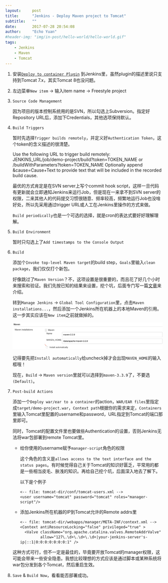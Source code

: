 ```yaml
---
layout:     post
title:      "Jenkins - Deploy Maven project to Tomcat"
subtitle:   ""
date:       2017-07-28 20:54:08
author:     "Echo Yuan"
#header-img: "img/in-post/hello-world/hello-world.gif"
tags:
    - Jenkins
    - Maven
    - Tomcat
---
```

1. 安装[`Deploy to container Plugin`](https://wiki.jenkins.io/display/JENKINS/Deploy+Plugin) 到Jenkins里，虽然plugin的描述里说只支持到Tomcat 7.x，其实Tomcat 8也没问题。

2. 左边菜单`New item` -> 输入item name -> Freestyle project

3. `Source Code Management`

    因为项目的版本控制系统用的是SVN，所以勾选上Subversion。指定好Repository URL后，添加下Credentials，其他选项保持默认。

4. `Build Triggers`

    暂时先选择`Trigger builds remotely`，并定义好`Authentication Token`，这个token的含义描述的很清楚。
    >
    Use the following URL to trigger build remotely: JENKINS_URL/job/demo-project/build?token=TOKEN_NAME or /buildWithParameters?token=TOKEN_NAME
    Optionally append &cause=Cause+Text to provide text that will be included in the recorded build cause.

    最优的方式肯定是在SVN server上写个commit hook script，这样一旦代码有更新就会立即通知Jenkins来运行Job，但是现在一来拿不到SVN server的权限，二来其他人的代码提交习惯很随意、频率较高，频繁地运行Job也没啥好处，所以先采用通过trigger URL或人工在Jenkins里操作的方式来做。

    `Build periodically`也是一个可选的选择，就是cron的表达式要好好理解理解。

5. `Build Environment`

    暂时只勾选上了`Add timestamps to the Console Output`

6. `Build`

    添加个`Invoke top-level Maven target`的build step，`Goals`里输入`clean package`，我们仅仅打个新包。

    好像跳过了`Maven Version`？不，这项设置是很重要的，而且花了好几个小时来搜索和验证。我们先按已知的结果来设置，挖个坑，后面专门写一篇[文章](/2017/07/29/jenkins-cannot-run-program-mvn-error-2-no-such-file-or-directory/)来介绍。

    转到`Manage Jenkins` -> `Global Tool Configuration`里，点击`Maven installations...`，然后添加一个Jenkins所在机器上的本地Maven的引用。这一步其实应该在`New item`之前就做掉的。

    ![add-local-maven](/img/in-post/jenkins-deploy-maven-project-to-tomcat/add-local-maven.png)

    记得要先把`Install automatically`给uncheck掉才会出现`MAVEN_HOME`的输入框哦！

    现在，`Build` -> `Maven version`里就可以选择到`maven-3.3.9`了，不要选`(Default)`。

7. `Post-build Actions`

    添加一个`Deploy war/ear to a container`的action，`WAR/EAR files`里指定成`target/demo-project.war`，`Context path`根据你的需求来定，`Containers`里输入Tomcat里配置的username和password，URL指定到Tomcat的端口那里即可。

    同时，Tomcat的配置文件里也要做些Authentication的设置，否则Jenkins无法将war包部署到remote Tomcat里。

    * 给你使用的username赋予`manager-script`角色的权限

        这个角色的含义是`allows access to the text interface and the status pages`。有时候觉得自己关于Tomcat的知识好匮乏，平常用的都是一些相当皮毛、肤浅的知识。再给自己挖个坑，后面深入地去了解下。

        以下是个例子
        ```
        <-- file: tomcat-dir/conf/tomcat-users.xml -->
        <user username="tomcat" password="tomcat" roles="manager-script"/>
        ```
    * 添加Jenkins所在机器的IP到Tomcat允许的Remote addrs里
        ```
        <-- file: tomcat-dir/webapps/manager/META-INF/context.xml -->
        <Context antiResourceLocking="false" privileged="true" >
          <Valve className="org.apache.catalina.valves.RemoteAddrValve"
                 allow="127\.\d+\.\d+\.\d+|your-jenkins-server's-ip|::1|0:0:0:0:0:0:0:1" />
        ```

     这种方式可行，但不一定是最佳的，毕竟要开放Tomcat的manager权限，这可能会带来一些安全隐患。我想比较理想的方式应该是通过脚本或某种系统将war包分发到各个Tomcat，然后重启生效。

8. `Save` & `Build Now`，看看能否部署成功。










